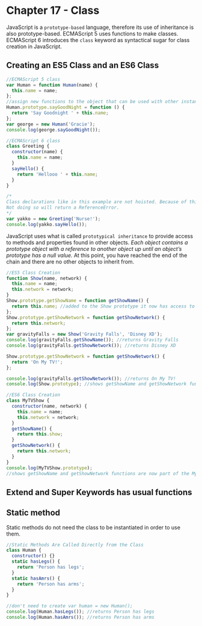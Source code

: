 # Chapter 17 - Class

JavaScript is a `prototype-based` language, therefore its use of inheritance is also prototype-based. ECMAScript 5 uses
functions to make classes. ECMAScript 6 introduces the `class` keyword as syntactical sugar for class creation in
JavaScript.

## Creating an ES5 Class and an ES6 Class

```js
//ECMAScript 5 class
var Human = function Human(name) {
  this.name = name;
};
//assign new functions to the object that can be used with other instances of that objects.
Human.prototype.sayGoodNight = function () {
  return 'Say Goodnight ' + this.name;
};
var george = new Human('Gracie');
console.log(george.sayGoodNight());

//ECMAScript 6 class
class Greeting {
  constructor(name) {
    this.name = name;
  }
  sayHello() {
    return 'Hellooo ' + this.name;
  }
}

/*
Class declarations like in this example are not hoisted. Because of this, be sure to declare the class you want to use before trying to access it. 
Not doing so will return a ReferenceError.
*/
var yakko = new Greeting('Nurse!');
console.log(yakko.sayHello());
```

JavaScript uses what is called `prototypical inheritance` to provide access to methods and properties found in other
objects. _Each object contains a prototype object with a reference to another object up until an object’s prototype has
a null value._ At this point, you have reached the end of the chain and there are no other objects to inherit from.

```js
//ES5 Class Creation
function Show(name, network) {
  this.name = name;
  this.network = network;
}
Show.prototype.getShowName = function getShowName() {
  return this.name; //added to the Show prototype it now has access to it's properties.
};
Show.prototype.getShowNetwork = function getShowNetwork() {
  return this.network;
};
var gravityFalls = new Show('Gravity Falls', 'Disney XD');
console.log(gravityFalls.getShowName()); //returns Gravity Falls
console.log(gravityFalls.getShowNetwork()); //returns Disney XD

Show.prototype.getShowNetwork = function getShowNetwork() {
  return 'On My TV!';
};

console.log(gravityFalls.getShowNetwork()); //returns On My TV!
console.log(Show.prototype); //shows getShowName and getShowNetwork functions are now part of the Show prototype

//ES6 Class Creation
class MyTVShow {
  constructor(name, network) {
    this.name = name;
    this.network = network;
  }
  getShowName() {
    return this.show;
  }
  getShowNetwork() {
    return this.network;
  }
}
console.log(MyTVShow.prototype);
//shows getShowName and getShowNetwork functions are now part of the MyTVShow prototype.
```

## Extend and Super Keywords has usual functions

## Static method

Static methods do not need the class to be instantiated in order to use them.

```js
//Static Methods Are Called Directly from the Class
class Human {
  constructor() {}
  static hasLegs() {
    return 'Person has legs';
  }
  static hasAmrs() {
    return 'Person has arms';
  }
}

//don't need to create var human = new Human();
console.log(Human.hasLegs()); //returns Person has legs
console.log(Human.hasAmrs()); //returns Person has arms
```
